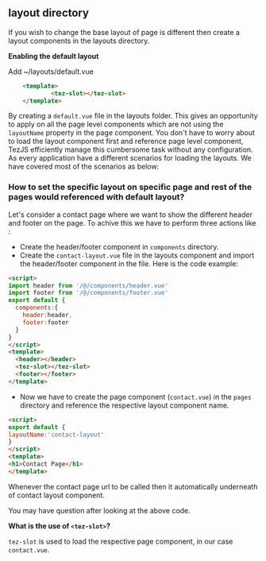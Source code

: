 ## layout directory   

If you wish to change the base layout of page is different then create a layout components in the layouts directory.


**Enabling the default layout**  

Add ~/layouts/default.vue  
```html
    <template>  
            <tez-slot></tez-slot>
    </template>  
```
By creating a `default.vue` file in the layouts folder. This gives an opportunity to apply on all the page level components which are not using the `layoutName` property in the page component. You don't have to worry about to load the layout component first and reference page level component, TezJS efficiently manage this cumbersome task without any configuration. 
As every application have a different scenarios for loading the layouts. We have covered most of the scenarios as below:

### How to set the specific layout on specific page and rest of the pages would referenced with default layout?
Let's consider a contact page where we want to show the different header and footer on the page.
To achive this we have to perform three actions like :
- Create the header/footer component in `components` directory.
- Create the `contact-layout.vue` file in the layouts component and import the header/footer component in the file. Here is the code example:

```html
<script>
import header from '/@/components/header.vue'
import footer from '/@/components/footer.vue'
export default {
  components:{
    header:header,
    footer:footer
  }
}
</script>
<template>
  <header></header>
  <tez-slot></tez-slot>
  <footer></footer>
</template>
```
- Now we have to create the page component (`contact.vue`) in the `pages` directory and reference the respective layout component name.
```html
<script>
export default {
layoutName:'contact-layout'
}
</script>
<template>
<h1>Contact Page</h1>
</template>
```
Whenever the contact page url to be called then it automatically underneath of contact layout component.

You may have question after looking at the above code. 

**What is the use of `<tez-slot>`?**

`tez-slot` is used to load the respective page component, in our case `contact.vue`.
